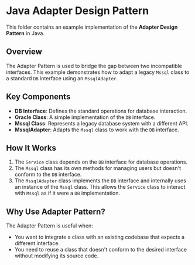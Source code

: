 # Java Adapter Design Pattern

This folder contains an example implementation of the **Adapter Design Pattern** in Java.

## Overview
The Adapter Pattern is used to bridge the gap between two incompatible interfaces. This example demonstrates how to adapt a legacy `Mssql` class to a standard `DB` interface using an `MssqlAdapter`.

## Key Components
- **DB Interface**: Defines the standard operations for database interaction.
- **Oracle Class**: A simple implementation of the `DB` interface.
- **Mssql Class**: Represents a legacy database system with a different API.
- **MssqlAdapter**: Adapts the `Mssql` class to work with the `DB` interface.
  
## How It Works
1. The `Service` class depends on the `DB` interface for database operations.
2. The `Mssql` class has its own methods for managing users but doesn't conform to the `DB` interface.
3. The `MssqlAdapter` class implements the `DB` interface and internally uses an instance of the `Mssql` class. This allows the `Service` class to interact with `Mssql` as if it were a `DB` implementation.
 
## Why Use Adapter Pattern?
The Adapter Pattern is useful when:
- You want to integrate a class with an existing codebase that expects a different interface.
- You need to reuse a class that doesn't conform to the desired interface without modifying its source code.
